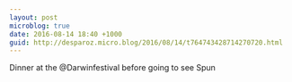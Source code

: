 ```yaml
---
layout: post
microblog: true
date: 2016-08-14 18:40 +1000
guid: http://desparoz.micro.blog/2016/08/14/t764743428714270720.html
---
```

Dinner at the @Darwinfestival before going to see Spun
